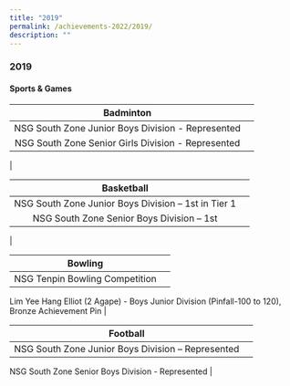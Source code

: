 ```yaml
---
title: "2019"
permalink: /achievements-2022/2019/
description: ""
---
```

### **2019**

#### **Sports & Games**

| **Badminton** |   |
|:---------:|:---:|
| NSG South Zone Junior Boys Division - Represented
NSG South Zone Senior Girls Division - Represented        |
|

| **Basketball** |   |
|:---:|:---:|
| NSG South Zone Junior Boys Division – 1st in Tier 1|
NSG South Zone Senior Boys Division – 1st|
|

| **Bowling** |   |
|:---:|:---:|
| NSG Tenpin Bowling Competition
Lim Yee Hang Elliot (2 Agape) - Boys Junior Division (Pinfall-100 to 120), Bronze Achievement Pin
|

| **Football** |   |
|:---:|:---:|
| NSG South Zone Junior Boys Division – Represented
NSG South Zone Senior Boys Division - Represented
|



